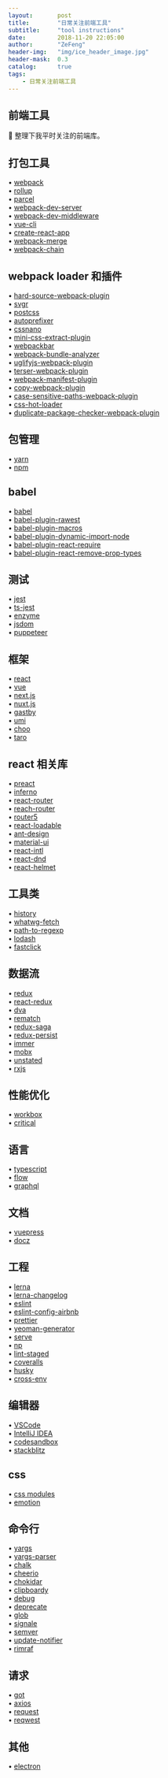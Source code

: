 ```yaml
---
layout:       post
title:        "日常关注前端工具"
subtitle:     "tool instructions"
date:         2018-11-20 22:05:00
author:       "ZeFeng"
header-img:   "img/ice_header_image.jpg"
header-mask:  0.3
catalog:      true
tags:
    - 日常关注前端工具
---
```


## 前端工具
🎉 整理下我平时关注的前端库。

## 打包工具

• [webpack](https://github.com/webpack/webpack) <br />
• [rollup](https://github.com/rollup/rollup) <br />
• [parcel](https://github.com/parcel-bundler/parcel) <br />
• [webpack-dev-server](https://github.com/webpack/webpack-dev-server) <br />
• [webpack-dev-middleware](https://github.com/webpack/webpack-dev-middleware) <br />
• [vue-cli](https://github.com/vuejs/vue-cli) <br />
• [create-react-app](https://github.com/facebook/create-react-app) <br />
• [webpack-merge](https://github.com/survivejs/webpack-merge) <br />
• [webpack-chain](https://github.com/neutrinojs/webpack-chain) <br />

## webpack loader 和插件
• [hard-source-webpack-plugin](https://github.com/mzgoddard/hard-source-webpack-plugin) <br />
• [svgr](https://github.com/smooth-code/svgr) <br />
• [postcss](https://github.com/postcss/postcss) <br />
• [autoprefixer](https://github.com/postcss/autoprefixer) <br />
• [cssnano](https://github.com/cssnano/cssnano) <br />
• [mini-css-extract-plugin](https://github.com/webpack-contrib/mini-css-extract-plugin) <br />
• [webpackbar](https://github.com/nuxt/webpackbar) <br />
• [webpack-bundle-analyzer](https://github.com/webpack-contrib/webpack-bundle-analyzer) <br />
• [uglifyjs-webpack-plugin](https://github.com/webpack-contrib/uglifyjs-webpack-plugin) <br />
• [terser-webpack-plugin](https://github.com/webpack-contrib/terser-webpack-plugin) <br />
• [webpack-manifest-plugin](https://github.com/danethurber/webpack-manifest-plugin) <br />
• [copy-webpack-plugin](https://github.com/webpack-contrib/copy-webpack-plugin) <br />
• [case-sensitive-paths-webpack-plugin](https://github.com/Urthen/case-sensitive-paths-webpack-plugin) <br />
• [css-hot-loader](https://github.com/shepherdwind/css-hot-loader) <br />
• [duplicate-package-checker-webpack-plugin](https://github.com/darrenscerri/duplicate-package-checker-webpack-plugin) <br />

## 包管理
• [yarn](https://github.com/yarnpkg/yarn) <br />
• [npm](https://github.com/npm/cli) <br />

## babel
• [babel](https://github.com/babel/babel) <br />
• [babel-plugin-rawest](https://github.com/sokra/rawact) <br />
• [babel-plugin-macros](https://github.com/kentcdodds/babel-plugin-macros) <br />
• [babel-plugin-dynamic-import-node](https://github.com/airbnb/babel-plugin-dynamic-import-node) <br />
• [babel-plugin-react-require](https://github.com/vslinko/babel-plugin-react-require) <br />
• [babel-plugin-react-remove-prop-types](https://github.com/nkt/babel-plugin-react-remove-prop-types) <br />

## 测试
• [jest](https://github.com/facebook/jest) <br />
• [ts-jest](https://github.com/kulshekhar/ts-jest) <br />
• [enzyme](https://github.com/airbnb/enzyme) <br />
• [jsdom](https://github.com/jsdom/jsdom) <br />
• [puppeteer](https://github.com/GoogleChrome/puppeteer) <br />

## 框架
• [react](https://github.com/facebook/react) <br />
• [vue](https://github.com/vuejs/vue) <br />
• [next.js](https://github.com/zeit/next.js) <br />
• [nuxt.js](https://github.com/nuxt/nuxt.js) <br />
• [gastby](https://github.com/gatsbyjs/gatsby) <br />
• [umi](https://github.com/umijs/umi) <br />
• [choo](https://github.com/choojs/choo) <br />
• [taro](https://github.com/NervJS/taro) <br />

## react 相关库
• [preact](https://github.com/developit/preact) <br />
• [inferno](https://github.com/infernojs/inferno) <br />
• [react-router](https://github.com/ReactTraining/react-router) <br />
• [reach-router](https://github.com/reach/router) <br />
• [router5](https://github.com/router5/router5) <br />
• [react-loadable](https://github.com/jamiebuilds/react-loadable) <br />
• [ant-design](https://github.com/ant-design/ant-design) <br />
• [material-ui](https://github.com/mui-org/material-ui) <br />
• [react-intl](https://github.com/yahoo/react-intl) <br />
• [react-dnd](https://github.com/react-dnd/react-dnd) <br />
• [react-helmet](https://github.com/nfl/react-helmet) <br />

## 工具类
• [history](https://github.com/ReactTraining/history) <br />
• [whatwg-fetch](https://github.com/github/fetch) <br />
• [path-to-regexp](https://github.com/pillarjs/path-to-regexp) <br />
• [lodash](https://github.com/lodash/lodash) <br />
• [fastclick](https://github.com/ftlabs/fastclick) <br />

## 数据流
• [redux](https://github.com/reduxjs/redux) <br />
• [react-redux](https://github.com/reduxjs/react-redux) <br />
• [dva](https://github.com/dvajs/dva) <br />
• [rematch](https://github.com/rematch/rematch) <br />
• [redux-saga](https://github.com/redux-saga/redux-saga) <br />
• [redux-persist](https://github.com/rt2zz/redux-persist) <br />
• [immer](https://github.com/mweststrate/immer) <br />
• [mobx](https://github.com/mobxjs/mobx) <br />
• [unstated](https://github.com/jamiebuilds/unstated) <br />
• [rxjs](https://github.com/ReactiveX/rxjs) <br />

## 性能优化
• [workbox](https://github.com/GoogleChrome/workbox) <br />
• [critical](https://github.com/addyosmani/critical) <br />

## 语言
• [typescript](https://github.com/Microsoft/TypeScript) <br />
• [flow](https://github.com/facebook/flow) <br />
• [graphql](https://github.com/graphql/graphql-js) <br />

## 文档
• [vuepress](https://github.com/vuejs/vuepress) <br />
• [docz](https://github.com/pedronauck/docz) <br />

## 工程
• [lerna](https://github.com/lerna/lerna) <br />
• [lerna-changelog](https://github.com/lerna/lerna-changelog) <br />
• [eslint](https://github.com/eslint/eslint) <br />
• [eslint-config-airbnb](https://github.com/airbnb/javascript) <br />
• [prettier](https://github.com/prettier/prettier) <br />
• [yeoman-generator](https://github.com/yeoman/generator) <br />
• [serve](https://github.com/zeit/serve) <br />
• [np](https://github.com/sindresorhus/np) <br />
• [lint-staged](https://github.com/okonet/lint-staged) <br />
• [coveralls](https://github.com/marketplace/coveralls) <br />
• [husky](https://github.com/typicode/husky) <br />
• [cross-env](https://github.com/kentcdodds/cross-env) <br />

## 编辑器
• [VSCode](https://code.visualstudio.com/) <br />
• [IntelliJ IDEA](https://www.jetbrains.com/idea/) <br />
• [codesandbox](https://codesandbox.io/) <br />
• [stackblitz](https://stackblitz.com/) <br />

## css
• [css modules](https://github.com/css-modules/css-modules) <br />
• [emotion](https://github.com/emotion-js/emotion) <br />

## 命令行
• [yargs](https://github.com/yargs/yargs) <br />
• [yargs-parser](https://github.com/yargs/yargs-parser) <br />
• [chalk](https://github.com/chalk/chalk) <br />
• [cheerio](https://github.com/cheeriojs/cheerio) <br />
• [chokidar](https://github.com/paulmillr/chokidar) <br />
• [clipboardy](https://github.com/sindresorhus/clipboardy) <br />
• [debug](https://github.com/visionmedia/debug) <br />
• [deprecate](https://github.com/brianc/node-deprecate) <br />
• [glob](https://github.com/isaacs/node-glob) <br />
• [signale](https://github.com/klaussinani/signale) <br />
• [semver](https://github.com/npm/node-semver) <br />
• [update-notifier](https://github.com/yeoman/update-notifier) <br />
• [rimraf](https://github.com/isaacs/rimraf) <br />

## 请求
• [got](https://github.com/sindresorhus/got) <br />
• [axios](https://github.com/axios/axios) <br />
• [request](https://github.com/request/request) <br />
• [reqwest](https://github.com/ded/reqwest) <br />

## 其他
• [electron](https://github.com/electron/electron) <br />



































































